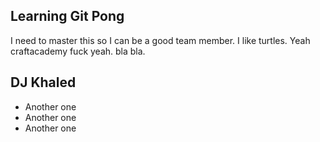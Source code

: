 ## Learning Git Pong
I need to master this so I can be a good team member. I like turtles. Yeah craftacademy fuck yeah. bla bla.

## DJ Khaled
* Another one
* Another one
* Another one
